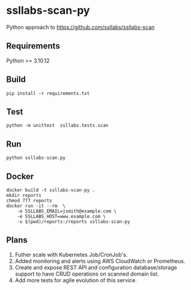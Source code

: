 # ssllabs-scan-py
Python approach to https://github.com/ssllabs/ssllabs-scan

## Requirements
Python >= 3.10.12

## Build
```
pip install -r requirements.txt
```

## Test
```
python -m unittest  ssllabs.tests.scan
```

## Run
```
python ssllabs-scan.py
```

## Docker
```
docker build -t ssllabs-scan-py .
mkdir reports
chmod 777 reports
docker run -it --rm  \
    -e SSLLABS_EMAIL=jsmith@example.com \
    -e SSLLABS_HOST=www.example.com \
    -v $(pwd)/reports:/reports ssllabs-scan-py
```

## Plans
1. Futher scale with Kubernetes Job/CronJob's.
2. Added monitoring and alerts using AWS CloudWatch or Prometheus.
3. Create and expose REST API and configuration database/storage support to have CRUD operations on scanned domain list.
4. Add more tests for agile evolution of this service.
